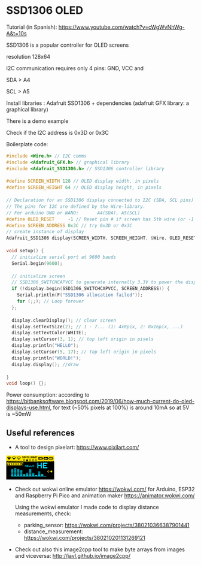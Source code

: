 # SSD1306 OLED 

Tutorial (in Spanish): https://www.youtube.com/watch?v=cWgWvNhWg-A&t=10s

SSD1306 is a popular controller for OLED screens

 resolution 128x64

I2C communication requires only 4 pins: GND, VCC and 

SDA > A4

SCL > A5

Install libraries : Adafruit SSD1306 + dependencies (adafruit GFX library: a graphical library)

There is a demo example

Check if the I2C address is 0x3D or 0x3C

Boilerplate code:

```c++
#include <Wire.h> // I2C comms
#include <Adafruit_GFX.h> // graphical library
#include <Adafruit_SSD1306.h> // SSD1306 controller library

#define SCREEN_WIDTH 128 // OLED display width, in pixels
#define SCREEN_HEIGHT 64 // OLED display height, in pixels

// Declaration for an SSD1306 display connected to I2C (SDA, SCL pins)
// The pins for I2C are defined by the Wire-library.
// For arduino UNO or NANO:       A4(SDA), A5(SCL)
#define OLED_RESET     -1 // Reset pin # if screen has 5th wire (or -1 otherwise)
#define SCREEN_ADDRESS 0x3C // try 0x3D or 0x3C
// create instance of display
Adafruit_SSD1306 display(SCREEN_WIDTH, SCREEN_HEIGHT, &Wire, OLED_RESET); // &Wire is pointer to I2C comms

void setup() {
  // initialize serial port at 9600 bauds
  Serial.begin(9600);

  // initialize screen
  // SSD1306_SWITCHCAPVCC to generate internally 3.3V to power the display or SSD1306_EXTERNALVCC to power it externally
  if (!display.begin(SSD1306_SWITCHCAPVCC, SCREEN_ADDRESS)) {
    Serial.println(F("SSD1306 allocation failed"));
    for (;;); // Loop forever
  };

  display.clearDisplay(); // clear screen
  display.setTextSize(2); // 1 - 7... (1: 4x8pix, 2: 8x16pix, ...) 
  display.setTextColor(WHITE);
  display.setCursor(3, 1); // top left origin in pixels
  display.println("HELLO");
  display.setCursor(5, 17); // top left origin in pixels
  display.println("WORLD!");
  display.display(); //draw

}
void loop() {};

```

Power consumption: according to https://bitbanksoftware.blogspot.com/2019/06/how-much-current-do-oled-displays-use.html,  for text (~50% pixels at 100%) is around 10mA so at 5V is ~50mW 

## Useful references

* A tool to design pixelart: https://www.pixilart.com/

![](./assets/pixelart.png)

* Check out wokwi online emulator https://wokwi.com/ for Arduino, ESP32 and Raspberry Pi Pico and animation maker https://animator.wokwi.com/

  Using the wokwi emulator I made code to display distance measurements, check:

  * parking_sensor: https://wokwi.com/projects/380210366387901441
  * distance_measurement: https://wokwi.com/projects/380210201131269121


* Check out also this image2cpp tool to make byte arrays from images and viceversa: http://javl.github.io/image2cpp/

